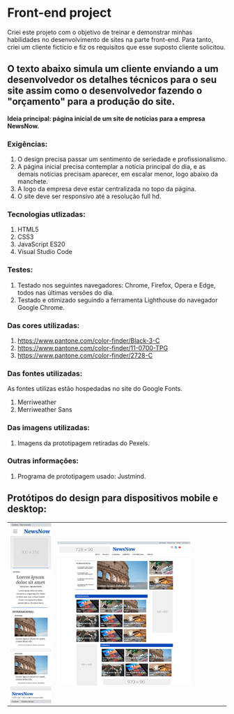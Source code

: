 # Front-end project
Criei este projeto com o objetivo de treinar e demonstrar minhas habilidades no desenvolvimento de sites na parte front-end. Para tanto, criei um cliente fictício e fiz os requisitos que esse suposto cliente solicitou.

## O texto abaixo simula um cliente enviando a um desenvolvedor os detalhes técnicos para o seu site assim como o desenvolvedor fazendo o "orçamento" para a produção do site.

**Ideia principal: página inicial de um site de notícias para a empresa NewsNow.**

### Exigências:
1.	O design precisa passar um sentimento de seriedade e profissionalismo.
2.	A página inicial precisa contemplar a notícia principal do dia, e as demais notícias precisam aparecer, em escalar menor, logo abaixo da manchete.
3.	A logo da empresa deve estar centralizada no topo da página.
4.	O site deve ser responsivo até a resolução full hd.

### Tecnologias utlizadas:
1.	HTML5
2.	CSS3
3.	JavaScript ES20
4.	Visual Studio Code

### Testes:
1.	Testado nos seguintes navegadores: Chrome, Firefox, Opera e Edge, todos nas últimas versões do dia.
2.	Testado e otimizado seguindo a ferramenta Lighthouse do navegador Google Chrome.

### Das cores utilizadas:
1.	https://www.pantone.com/color-finder/Black-3-C
2.	https://www.pantone.com/color-finder/11-0700-TPG
3.	https://www.pantone.com/color-finder/2728-C

### Das fontes utilizadas:
As fontes utilizas estão hospedadas no site do Google Fonts.
1.	Merriweather
2.	Merriweather Sans

### Das imagens utilizadas:
1.	Imagens da prototipagem retiradas do Pexels.

### Outras informações:
1. Programa de prototipagem usado: Justmind.

## Protótipos do design para dispositivos mobile e desktop:

<table>
  <tr>
    <td><img src="prototipo-mobile.png"></td>
    <td><img src="prototipo-desktop.png" width="80%"></td>
  </tr>
</table>

